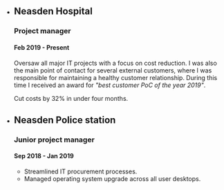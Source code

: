 * ## Neasden Hospital
  ### Project manager
  #### Feb 2019 - Present

  Oversaw all major IT projects with a focus on cost reduction. I was also the main
  point of contact for several external customers, where I was responsible for
  maintaining a healthy customer relationship. During this time I received an award for
  *"best customer PoC of the year 2019"*.

  Cut costs by 32% in under four months.

* ## Neasden Police station
  ### Junior project manager
  #### Sep 2018 - Jan 2019

  * Streamlined IT procurement processes.
  * Managed operating system upgrade across all user desktops.
